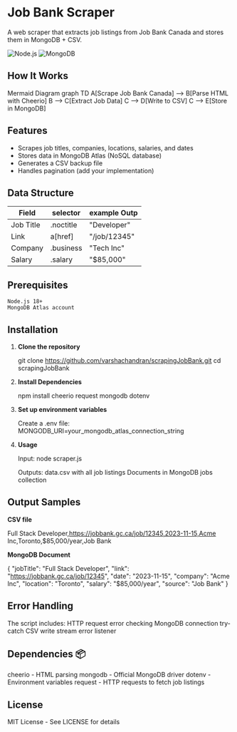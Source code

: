 # Job Bank Scraper 

A web scraper that extracts job listings from Job Bank Canada and stores them in MongoDB + CSV.

![Node.js](https://img.shields.io/badge/Node.js-14.x+-green)
![MongoDB](https://img.shields.io/badge/MongoDB-Atlas-blue)

## How It Works

Mermaid Diagram
graph TD
    A[Scrape Job Bank Canada] --> B[Parse HTML with Cheerio]
    B --> C[Extract Job Data]
    C --> D[Write to CSV]
    C --> E[Store in MongoDB]

## Features 
- Scrapes job titles, companies, locations, salaries, and dates
- Stores data in MongoDB Atlas (NoSQL database)
- Generates a CSV backup file
- Handles pagination (add your implementation)

## Data Structure

|     Field      |  selector    | example Outp |
|----------------|--------------|--------------|
| Job Title      | .noctitle    | "Developer"  |
| Link           | a[href]      | "/job/12345" |
| Company        | .business    | "Tech Inc"   |
| Salary         | .salary	    | "$85,000"    |


## Prerequisites

    Node.js 18+
    MongoDB Atlas account

## Installation 

1. **Clone the repository**
   
   git clone https://github.com/varshachandran/scrapingJobBank.git
   cd scrapingJobBank

2. **Install Dependencies**

   npm install cheerio request mongodb dotenv

3. **Set up environment variables**

   Create a .env file:
    MONGODB_URI=your_mongodb_atlas_connection_string

4. **Usage**

   Input:
   node scraper.js

   Outputs:
   data.csv with all job listings
   Documents in MongoDB jobs collection

## Output Samples

  **CSV file**

  Full Stack Developer,https://jobbank.gc.ca/job/12345,2023-11-15,Acme Inc,Toronto,$85,000/year,Job Bank

  **MongoDB Document**

  {
  "jobTitle": "Full Stack Developer",
  "link": "https://jobbank.gc.ca/job/12345",
  "date": "2023-11-15",
  "company": "Acme Inc",
  "location": "Toronto",
  "salary": "$85,000/year",
  "source": "Job Bank"
  }

## Error Handling

  The script includes:
  HTTP request error checking
  MongoDB connection try-catch
  CSV write stream error listener

## Dependencies 📦

   cheerio - HTML parsing
   mongodb - Official MongoDB driver
   dotenv - Environment variables
   request - HTTP requests to fetch job listings 

## License

  MIT License - See LICENSE for details

  
